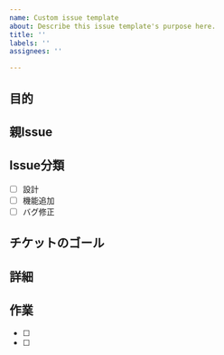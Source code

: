 ```yaml
---
name: Custom issue template
about: Describe this issue template's purpose here.
title: ''
labels: ''
assignees: ''

---
```


## 目的

## 親Issue

## Issue分類
- [ ] 設計
- [ ] 機能追加
- [ ] バグ修正

## チケットのゴール

## 詳細

## 作業
- [ ]
- [ ]

